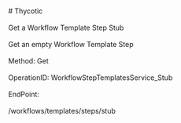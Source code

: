 <br>#     Thycotic</br>
<br>Get a Workflow Template Step Stub</br>
<br>Get an empty Workflow Template Step</br>
<br>Method: Get</br>
<br>OperationID: WorkflowStepTemplatesService_Stub</br>
<br>EndPoint:</br>
<br>/workflows/templates/steps/stub</br>
